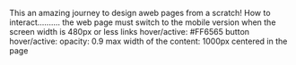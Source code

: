 This an amazing journey to design aweb pages from a scratch!
</b>
How to interact..........</b>
    the web page must switch to the mobile version when the </b>screen width is 480px or less</b>
    links hover/active: #FF6565</b>
    button hover/active: opacity: 0.9</b>
    max width of the content: 1000px centered in the page
